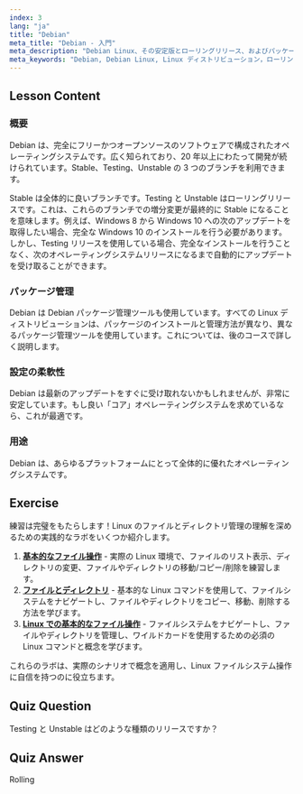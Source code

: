 ```yaml
---
index: 3
lang: "ja"
title: "Debian"
meta_title: "Debian - 入門"
meta_description: "Debian Linux、その安定版とローリングリリース、およびパッケージ管理について学びます。Debian が初心者および中級ユーザーにとって優れたコア OS である理由を発見してください。"
meta_keywords: "Debian, Debian Linux, Linux ディストリビューション，ローリングリリース，パッケージ管理，Linux チュートリアル，初心者向け Linux, Linux ガイド"
---
```


## Lesson Content

### 概要

Debian は、完全にフリーかつオープンソースのソフトウェアで構成されたオペレーティングシステムです。広く知られており、20 年以上にわたって開発が続けられています。Stable、Testing、Unstable の 3 つのブランチを利用できます。

Stable は全体的に良いブランチです。Testing と Unstable はローリングリリースです。これは、これらのブランチでの増分変更が最終的に Stable になることを意味します。例えば、Windows 8 から Windows 10 への次のアップデートを取得したい場合、完全な Windows 10 のインストールを行う必要があります。しかし、Testing リリースを使用している場合、完全なインストールを行うことなく、次のオペレーティングシステムリリースになるまで自動的にアップデートを受け取ることができます。

### パッケージ管理

Debian は Debian パッケージ管理ツールも使用しています。すべての Linux ディストリビューションは、パッケージのインストールと管理方法が異なり、異なるパッケージ管理ツールを使用しています。これについては、後のコースで詳しく説明します。

### 設定の柔軟性

Debian は最新のアップデートをすぐに受け取れないかもしれませんが、非常に安定しています。もし良い「コア」オペレーティングシステムを求めているなら、これが最適です。

### 用途

Debian は、あらゆるプラットフォームにとって全体的に優れたオペレーティングシステムです。

## Exercise

練習は完璧をもたらします！Linux のファイルとディレクトリ管理の理解を深めるための実践的なラボをいくつか紹介します。

1. **[基本的なファイル操作](https://labex.io/ja/labs/linux-basic-files-operations-270248)** - 実際の Linux 環境で、ファイルのリスト表示、ディレクトリの変更、ファイルやディレクトリの移動/コピー/削除を練習します。
2. **[ファイルとディレクトリ](https://labex.io/ja/labs/linux-files-and-directories-270246)** - 基本的な Linux コマンドを使用して、ファイルシステムをナビゲートし、ファイルやディレクトリをコピー、移動、削除する方法を学びます。
3. **[Linux での基本的なファイル操作](https://labex.io/ja/labs/linux-basic-file-operations-in-linux-18001)** - ファイルシステムをナビゲートし、ファイルやディレクトリを管理し、ワイルドカードを使用するための必須の Linux コマンドと概念を学びます。

これらのラボは、実際のシナリオで概念を適用し、Linux ファイルシステム操作に自信を持つのに役立ちます。

## Quiz Question

Testing と Unstable はどのような種類のリリースですか？

## Quiz Answer

Rolling
